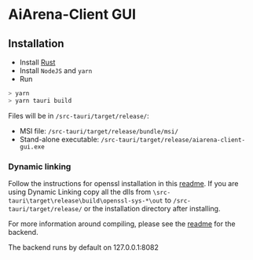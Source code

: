 # AiArena-Client GUI

## Installation
- Install [Rust](https://www.rust-lang.org/tools/install)
- Install `NodeJS` and `yarn`
- Run <br>
```bash
> yarn
> yarn tauri build
```

Files will be in `/src-tauri/target/release/`:
- MSI file: `/src-tauri/target/release/bundle/msi/`
- Stand-alone executable: `/src-tauri/target/release/aiarena-client-gui.exe`

### Dynamic linking
Follow the instructions for openssl installation in this [readme](./backend/README.md).
If you are using Dynamic Linking copy all the dlls from `\src-tauri\target\release\build\openssl-sys-*\out`
to `/src-tauri/target/release/` or the installation directory after installing.

For more information around compiling, please see the [readme](./backend/README.md) for the backend.

The backend runs by default on 127.0.0.1:8082